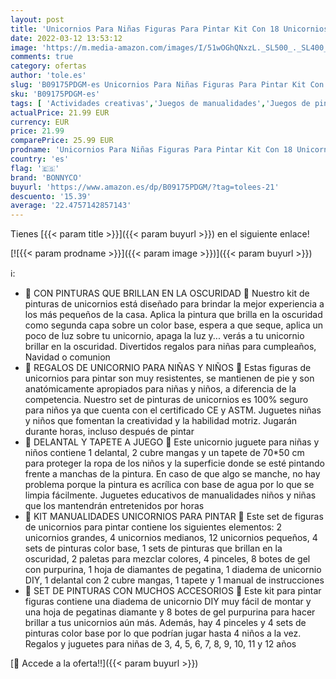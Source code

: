 ```yaml
---
layout: post
title: 'Unicornios Para Niñas Figuras Para Pintar Kit Con 18 Unicornios – BONNYCO | Manualidades Niñas con Brillo en la Oscuridad | Juguetes Niña 3 4 5 6 7 8 9 10 Años Regalos Niña Cumpleaños  Navidad'
date: 2022-03-12 13:53:12
image: 'https://m.media-amazon.com/images/I/51wOGhQNxzL._SL500_._SL400_.jpg'
comments: true
category: ofertas
author: 'tole.es'
slug: 'B09175PDGM-es Unicornios Para Niñas Figuras Para Pintar Kit Con 18...'
sku: 'B09175PDGM-es'
tags: [ 'Actividades creativas','Juegos de manualidades','Juegos de pintura para niños','Juguetes','Juguetes y juegos','bonnyco','navidad', ]
actualPrice: 21.99 EUR
currency: EUR
price: 21.99
comparePrice: 25.99 EUR
prodname: 'Unicornios Para Niñas Figuras Para Pintar Kit Con 18 Unicornios – BONNYCO | Manualidades Niñas con Brillo en la Oscuridad | Juguetes Niña 3 4 5 6 7 8 9 10 Años Regalos Niña Cumpleaños  Navidad'
country: 'es'
flag: '🇪🇸'
brand: 'BONNYCO'
buyurl: 'https://www.amazon.es/dp/B09175PDGM/?tag=tolees-21'
descuento: '15.39'
average: '22.4757142857143'
---
```


Tienes [{{< param title >}}]({{< param buyurl >}}) en el siguiente enlace!

[![{{< param prodname >}}]({{< param image >}})]({{< param buyurl >}})

ℹ️:

- 🦄 CON PINTURAS QUE BRILLAN EN LA OSCURIDAD 🦄 Nuestro kit de pinturas de unicornios está diseñado para brindar la mejor experiencia a los más pequeños de la casa. Aplica la pintura que brilla en la oscuridad como segunda capa sobre un color base, espera a que seque, aplica un poco de luz sobre tu unicornio, apaga la luz y... verás a tu unicornio brillar en la oscuridad. Divertidos regalos para niñas para cumpleaños, Navidad o comunion
- 🦄 REGALOS DE UNICORNIO PARA NIÑAS Y NIÑOS 🦄 Estas figuras de unicornios para pintar son muy resistentes, se mantienen de pie y son anatómicamente apropiados para niñas y niños, a diferencia de la competencia. Nuestro set de pinturas de unicornios es 100% seguro para niños ya que cuenta con el certificado CE y ASTM. Juguetes niñas y niños que fomentan la creatividad y la habilidad motriz. Jugarán durante horas, incluso después de pintar
- 🦄 DELANTAL Y TAPETE A JUEGO 🦄 Este unicornio juguete para niñas y niños contiene 1 delantal, 2 cubre mangas y un tapete de 70*50 cm para proteger la ropa de los niños y la superficie donde se esté pintando frente a manchas de la pintura. En caso de que algo se manche, no hay problema porque la pintura es acrílica con base de agua por lo que se limpia fácilmente. Juguetes educativos de manualidades niños y niñas que los mantendrán entretenidos por horas
- 🦄 KIT MANUALIDADES UNICORNIOS PARA PINTAR 🦄 Este set de figuras de unicornios para pintar contiene los siguientes elementos: 2 unicornios grandes, 4 unicornios medianos, 12 unicornios pequeños, 4 sets de pinturas color base, 1 sets de pinturas que brillan en la oscuridad, 2 paletas para mezclar colores, 4 pinceles, 8 botes de gel con purpurina, 1 hoja de diamantes de pegatina, 1 diadema de unicornio DIY, 1 delantal con 2 cubre mangas, 1 tapete y 1 manual de instrucciones
- 🦄 SET DE PINTURAS CON MUCHOS ACCESORIOS 🦄 Este kit para pintar figuras contiene una diadema de unicornio DIY muy fácil de montar y una hoja de pegatinas diamante y 8 botes de gel purpurina para hacer brillar a tus unicornios aún más. Además, hay 4 pinceles y 4 sets de pinturas color base por lo que podrían jugar hasta 4 niños a la vez. Regalos y juguetes para niñas de 3, 4, 5, 6, 7, 8, 9, 10, 11 y 12 años

[🛒 Accede a la oferta!!]({{< param buyurl >}})
